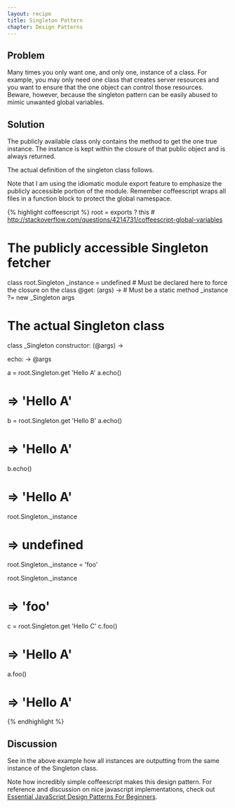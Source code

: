 ```yaml
---
layout: recipe
title: Singleton Pattern
chapter: Design Patterns
---
```

## Problem

Many times you only want one, and only one, instance of a class. For example, you may only need one class that creates server resources and you want to ensure that the one object can control those resources. Beware, however, because the singleton pattern can be easily abused to mimic unwanted global variables.

## Solution

The publicly available class only contains the method to get the one true instance. The instance is kept within the closure of that public object and is always returned.

The actual definition of the singleton class follows.

Note that I am using the idiomatic module export feature to emphasize the publicly accessible portion of the module. Remember coffeescript wraps all files in a function block to protect the global namespace.

{% highlight coffeescript %}
root = exports ? this # http://stackoverflow.com/questions/4214731/coffeescript-global-variables

# The publicly accessible Singleton fetcher
class root.Singleton
  _instance = undefined # Must be declared here to force the closure on the class
  @get: (args) -> # Must be a static method
    _instance ?= new _Singleton args

# The actual Singleton class
class _Singleton
  constructor: (@args) ->

  echo: ->
    @args

a = root.Singleton.get 'Hello A'
a.echo()
# => 'Hello A'

b = root.Singleton.get 'Hello B'
a.echo()
# => 'Hello A'

b.echo()
# => 'Hello A'

root.Singleton._instance
# => undefined

root.Singleton._instance = 'foo'

root.Singleton._instance
# => 'foo'

c = root.Singleton.get 'Hello C'
c.foo()
# => 'Hello A'

a.foo()
# => 'Hello A'
{% endhighlight %}

## Discussion

See in the above example how all instances are outputting from the same instance of the Singleton class.

Note how incredibly simple coffeescript makes this design pattern. For reference and discussion on nice javascript implementations, check out [Essential JavaScript Design Patterns For Beginners](http://addyosmani.com/resources/essentialjsdesignpatterns/book/).
